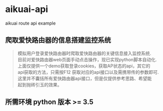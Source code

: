 # aikuai-api
aikuai  route  api example

##  爬取爱快路由器的信息搭建监控系统

>  模拟用户登录爱快路由器时爬取爱快路由器的关键信息接入监控系统.  
>  目前对爱快路由器web页面手动点击操作，现已实现python脚本自动化.  
>  上面仅提供一个demo获取登录cookies，获取AP状态的api，其它的  
>  api获取的方法，只需按F12 获取对应的api接口以及需携带传的参数即可.   
>  这里并不囊括所有爱快路由器api接口，但是仅提供参考思路、希望能  
>  起到抛砖引玉的效果。


## 所需环境 python 版本 >= 3.5    
